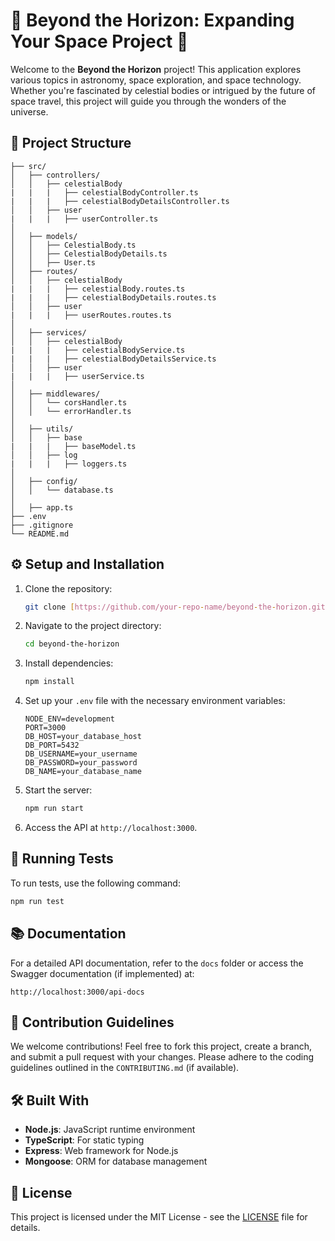 # 🌌 Beyond the Horizon: Expanding Your Space Project 🚀

Welcome to the **Beyond the Horizon** project! This application explores various topics in astronomy, space exploration, and space technology. Whether you're fascinated by celestial bodies or intrigued by the future of space travel, this project will guide you through the wonders of the universe.

## 📁 Project Structure

```
├── src/
│   ├── controllers/       
│   │   ├── celestialBody
|   |   |   ├── celestialBodyController.ts
|   |   |   ├── celestialBodyDetailsController.ts
│   │   ├── user
|   |   |   ├── userController.ts
│   
│   ├── models/             
│   │   ├── CelestialBody.ts
│   │   ├── CelestialBodyDetails.ts
│   │   ├── User.ts
│   ├── routes/             
│   │   ├── celestialBody
|   |   |   ├── celestialBody.routes.ts
|   |   |   ├── celestialBodyDetails.routes.ts
│   │   ├── user
|   |   |   ├── userRoutes.routes.ts
│   
│   ├── services/           
│   │   ├── celestialBody
|   |   |   ├── celestialBodyService.ts
|   |   |   ├── celestialBodyDetailsService.ts
│   │   ├── user
|   |   |   ├── userService.ts
│   
│   ├── middlewares/        
│   │   └── corsHandler.ts
│   │   └── errorHandler.ts
│   
│   ├── utils/               
│   │   ├── base
|   |   |   ├── baseModel.ts
│   │   ├── log
|   |   |   ├── loggers.ts
│   
│   ├── config/             
│   │   └── database.ts
│ 
│   ├── app.ts              
├── .env                     
├── .gitignore               
└── README.md                
```

## ⚙️ Setup and Installation

1. Clone the repository:
   ```bash
   git clone [https://github.com/your-repo-name/beyond-the-horizon.git](https://github.com/Vaibhav-crux/beyond-the-horizon.git)
   ```
   
2. Navigate to the project directory:
   ```bash
   cd beyond-the-horizon
   ```

3. Install dependencies:
   ```bash
   npm install
   ```

4. Set up your `.env` file with the necessary environment variables:
   ```
   NODE_ENV=development
   PORT=3000
   DB_HOST=your_database_host
   DB_PORT=5432
   DB_USERNAME=your_username
   DB_PASSWORD=your_password
   DB_NAME=your_database_name
   ```

5. Start the server:
   ```bash
   npm run start
   ```

6. Access the API at `http://localhost:3000`.

## 🧪 Running Tests

To run tests, use the following command:
```bash
npm run test
```

## 📚 Documentation

For a detailed API documentation, refer to the `docs` folder or access the Swagger documentation (if implemented) at:
```
http://localhost:3000/api-docs
```

## 🌟 Contribution Guidelines

We welcome contributions! Feel free to fork this project, create a branch, and submit a pull request with your changes. Please adhere to the coding guidelines outlined in the `CONTRIBUTING.md` (if available).

## 🛠️ Built With

- **Node.js**: JavaScript runtime environment
- **TypeScript**: For static typing
- **Express**: Web framework for Node.js
- **Mongoose**: ORM for database management

## 📜 License

This project is licensed under the MIT License - see the [LICENSE](LICENSE) file for details.
